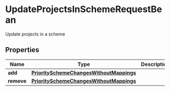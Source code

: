 

# UpdateProjectsInSchemeRequestBean

Update projects in a scheme

## Properties

| Name | Type | Description | Notes |
|------------ | ------------- | ------------- | -------------|
|**add** | [**PrioritySchemeChangesWithoutMappings**](PrioritySchemeChangesWithoutMappings.md) |  |  [optional] |
|**remove** | [**PrioritySchemeChangesWithoutMappings**](PrioritySchemeChangesWithoutMappings.md) |  |  [optional] |




